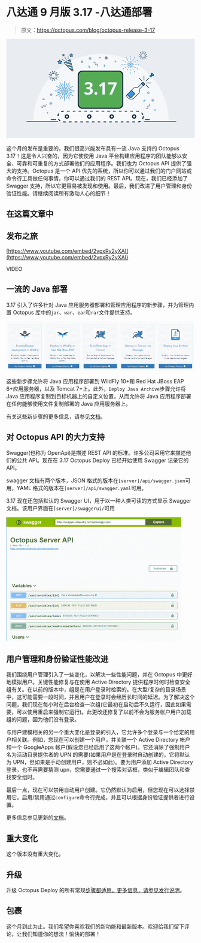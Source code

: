 # 八达通 9 月版 3.17 -八达通部署

> 原文：<https://octopus.com/blog/octopus-release-3-17>

[![Octopus 3.17 release announcement](img/d055e4c5aadbb72a39dfa090a1532918.png)](#)

这个月的发布是重要的，我们很高兴能发布具有一流 Java 支持的 Octopus 3.17！这是令人兴奋的，因为它使使用 Java 平台构建应用程序的团队能够以安全、可靠和可重复的方式部署他们的应用程序。我们也为 Octopus API 提供了强大的支持。Octopus 是一个 API 优先的系统，所以你可以通过我们的门户网站或命令行工具做任何事情，你可以通过我们的 REST API。现在，我们已经添加了 Swagger 支持，所以它更容易被发现和使用。最后，我们改进了用户管理和身份验证性能。请继续阅读所有激动人心的细节！

## 在这篇文章中

## 发布之旅

[https://www.youtube.com/embed/2vpxRy2yXAI](https://www.youtube.com/embed/2vpxRy2yXAI)

VIDEO

## 一流的 Java 部署

3.17 引入了许多针对 Java 应用服务器部署和管理应用程序的新步骤，并为管理内置 Octopus 库中的`jar`、`war`、`ear`和`rar`文件提供支持。

[![Java Steps](img/4f0a7d584c395e007912eac6123d010f.png)](#)

这些新步骤允许将 Java 应用程序部署到 WildFly 10+和 Red Hat JBoss EAP 6+应用服务器，以及 Tomcat 7+上。此外，`Deploy Java Archive`步骤允许将 Java 应用程序复制到目标机器上的自定义位置，从而允许将 Java 应用程序部署在任何能够使用文件复制部署的 Java 应用服务器上。

有关这些新步骤的更多信息，请参见[文档](https://g.octopushq.com/JavaAppDeploy)。

## 对 Octopus API 的大力支持

Swagger(也称为 OpenApi)是描述 REST API 的标准。许多公司采用它来描述他们的公共 API。现在在 3.17 Octopus Deploy 已经开始使用 Swagger 记录它的 API。

swagger 文档有两个版本，JSON 格式的版本在`[server]/api/swagger.json`可用，YAML 格式的版本在`[server]/api/swagger.yaml`可用。

3.17 现在还包括默认的 Swagger UI，用于以一种人类可读的方式显示 Swagger 文档。该用户界面在`[server]/swaggerui/`可用

[![Swagger UI](img/ed72cf227443dd8eb46447f798c96fad.png)](#)

## 用户管理和身份验证性能改进

我们围绕用户管理引入了一些变化，以解决一些性能问题，并在 Octopus 中更好地模拟用户。关键性能修复与在使用 Active Directory 提供程序时何时检查安全组有关。在以前的版本中，组是在用户登录时检索的。在大型/复杂的目录场景中，这可能需要一段时间，并且用户在登录时会经历长时间的延迟。为了解决这个问题，我们现在每小时在后台检查一次组(它最初在启动后不久运行，因此如果需要，可以使用重启来强制它运行)。此更改还修复了以前不会为服务帐户用户加载组的问题，因为他们没有登录。

与用户建模相关的另一个重大变化是登录的引入，它允许多个登录与一个给定的用户相关联。例如，您现在可以创建一个用户，并关联一个 Active Directory 帐户和一个 GoogleApps 帐户(假设您已经启用了这两个帐户)。它还消除了强制用户名为活动目录提供者的 UPN 的需要(如果用户是在登录时自动创建的，它将默认为 UPN，但如果是手动创建用户，则不必如此)。要为用户添加 Active Directory 登录，也不再需要猜测 upn，您需要通过一个搜索对话框，类似于编辑团队和查找安全组时。

最后一点，现在可以禁用自动用户创建。它仍然默认为启用，但您现在可以选择禁用它。启用/禁用通过`configure`命令行完成，并且可以根据身份验证提供者进行设置。

更多信息参见更新的[文档](https://g.octopushq.com/AuthenticationProviders)。

## 重大变化

这个版本没有重大变化。

## 升级

升级 Octopus Deploy 的所有常规[步骤都适用。更多信息，请参见](https://octopus.com/docs/administration/upgrading)[发行说明](https://octopus.com/downloads/compare?to=3.17.0)。

## 包裹

这个月到此为止。我们希望你喜欢我们的新功能和最新版本。欢迎给我们留下评论，让我们知道你的想法！愉快的部署！